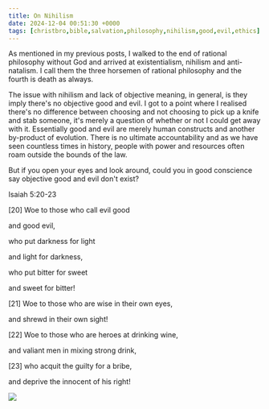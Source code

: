 ```yaml
---
title: On Nihilism
date: 2024-12-04 00:51:30 +0000
tags: [christbro,bible,salvation,philosophy,nihilism,good,evil,ethics]     # TAG names should always be lowercase
---
```


As mentioned in my previous posts, I walked to the end of rational philosophy without God and arrived at existentialism, nihilism and anti-natalism. I call them the three horsemen of rational philosophy and the fourth is death as always.

The issue with nihilism and lack of objective meaning, in general, is they imply there's no objective good and evil. I got to a point where I realised there's no difference between choosing and not choosing to pick up a knife and stab someone, it's merely a question of whether or not I could get away with it. Essentially good and evil are merely human constructs and another by-product of evolution. There is no ultimate accountability and as we have seen countless times in history, people with power and resources often roam outside the bounds of the law.

But if you open your eyes and look around, could you in good conscience say objective good and evil don't exist?

Isaiah 5:20-23

[20] Woe to those who call evil good

and good evil,

who put darkness for light

and light for darkness,

who put bitter for sweet

and sweet for bitter! 

[21] Woe to those who are wise in their own eyes,

and shrewd in their own sight! 

[22] Woe to those who are heroes at drinking wine,

and valiant men in mixing strong drink, 

[23] who acquit the guilty for a bribe,

and deprive the innocent of his right!

![](/f2999d4ac745d9edf922fbd660acf876.jpeg)